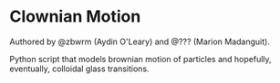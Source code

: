 # Clownian Motion
Authored by @zbwrm (Aydin O'Leary) and @??? (Marion Madanguit).

Python script that models brownian motion of particles and hopefully, eventually, colloidal glass transitions.
